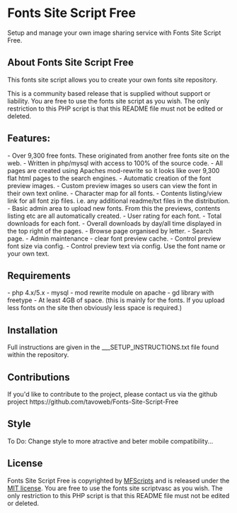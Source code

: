<h1>Fonts Site Script Free</h1>

Setup and manage your own image sharing service with Fonts Site Script Free.

<h2>About Fonts Site Script Free</h2>
This fonts site script allows you to create your own fonts site repository. 

This is a community based release that is supplied without support or liability. You are free to use the fonts site script as you wish. The only restriction to this PHP script is that this README file must not be edited or deleted. 

<h2>Features:</h2>
- Over 9,300 free fonts. These originated from another free fonts site on the web.
- Written in php/mysql with access to 100% of the source code.
- All pages are created using Apaches mod-rewrite so it looks like over 9,300 flat html pages to the search engines.
- Automatic creation of the font preview images.
- Custom preview images so users can view the font in their own text online.
- Character map for all fonts.
- Contents listing/view link for all font zip files. i.e. any additional readme/txt files in the distribution.
- Basic admin area to upload new fonts. From this the previews, contents listing etc are all automatically created.
- User rating for each font.
- Total downloads for each font.
- Overall downloads by day/all time displayed in the top right of the pages.
- Browse page organised by letter.
- Search page.
- Admin maintenance - clear font preview cache.
- Control preview font size via config.
- Control preview text via config. Use the font name or your own text.

<h2>Requirements</h2>
- php 4.x/5.x
- mysql
- mod rewrite module on apache
- gd library with freetype
- At least 4GB of space. (this is mainly for the fonts. If you upload less fonts on the site then obviously less space is required.)

<h2>Installation</h2>
Full instructions are given in the ___SETUP_INSTRUCTIONS.txt file found within the repository.

<h2>Contributions</h2>
If you'd like to contribute to the project, please contact us via the github project https://github.com/tavoweb/Fonts-Site-Script-Free

<h2>Style</h2>
To Do:
Change style to more atractive and beter mobile compatibility...

<h2>License</h2>
Fonts Site Script Free is copyrighted by <a href="http://mfscripts.com/">MFScripts</a> and is released under the <a href="http://opensource.org/licenses/MIT">MIT license</a>. You are free to use the fonts site scriptvasc as you wish. The only restriction to this PHP script is that this README file must not be edited or deleted. 
 
